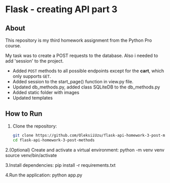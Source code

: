 # Flask - creating API part 3

## About

This repository is my third homework assignment from the Python Pro course. 

My task was to create a POST requests to the database. Also i needed to add 'session' to the project. 

 - Added `POST` methods to all possible endpoints except for the **cart**, which only supports `GET`. 
 - Added session to the start_page() function in view.py file.
 - Updated db_methods.py, added class SQLiteDB to the db_methods.py
 - Added static folder with images
 - Updated templates

## How to Run

1. Clone the repository:  
   ```bash
   git clone https://github.com/OleksiiUzu/flask-api-homework-3-post-methods.git
   cd flask-api-homework-3-post-methods
2.(Optional) Create and activate a virtual environment:
  python -m venv venv
  source venv/bin/activate

3.Install dependencies:
  pip install -r requirements.txt

4.Run the application:
  python app.py
